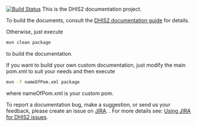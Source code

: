 [![Build Status](https://travis-ci.org/dhis2/dhis2-docs.svg?branch=master)](https://travis-ci.org/dhis2/dhis2-docs)
This is the DHIS2 documentation project. 

To build the documents, consult the <a href="https://docs.dhis2.org/master/en/implementer/dhis2_implementation_guide.pdf">DHIS2 documentation guide</a> for details. 

Otherwise, just execute
```bash
mvn clean package
```
to build the documentation.

If you want to build your own custom documentation, just modify the main pom.xml to suit your needs and then execute

```bash
mvn -f nameOfPom.xml package
```

where nameOfPom.xml is your custom pom.

To report a documentation bug, make a suggestion, or send us your feedback, please create an issue on <a href="https://jira.dhis2.org">JIRA</a>.
. 
For more details see: <a href="https://docs.dhis2.org/master/en/implementer/html/jira-gettingstarted.html">Using JIRA for DHIS2 issues</a>.
